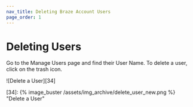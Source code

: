 ```yaml
---
nav_title: Deleting Braze Account Users
page_order: 1
---
```


# Deleting Users

 Go to the Manage Users page and find their User Name. To delete a user, click on the trash icon.

![Delete a User][34]

[34]: {% image_buster /assets/img_archive/delete_user_new.png %} "Delete a User"
